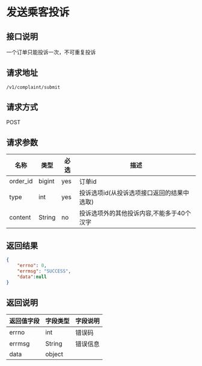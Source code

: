 # 发送乘客投诉

## 接口说明

一个订单只能投诉一次，不可重复投诉

## 请求地址

`/v1/complaint/submit`

## 请求方式

POST

## 请求参数

| 名称     | 类型   | 必选 | 描述                                       |
| -------- | ------ | ---- | ------------------------------------------ |
| order_id | bigint | yes  | 订单id                                     |
| type     | int    | yes  | 投诉选项id(从投诉选项接口返回的结果中选取) |
| content  | String | no   | 投诉选项外的其他投诉内容,不能多于40个汉字  |

## 返回结果

```json
{
	"errno": 0,
	"errmsg": "SUCCESS",
	"data":null
}
```

## 返回说明

| 返回值字段 | 字段类型 | 字段说明 |
| ---------- | -------- | -------- |
| errno      | int      | 错误码   |
| errmsg     | String   | 错误信息 |
| data       | object   |          |
